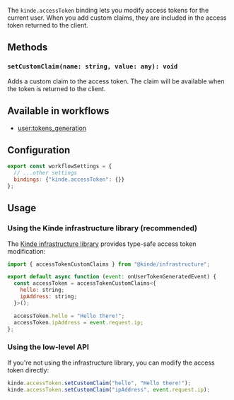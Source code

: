 
The `kinde.accessToken` binding lets you modify access tokens for the current user. When you add custom claims, they are included in the access token returned to the client.

## Methods

### `setCustomClaim(name: string, value: any): void`

Adds a custom claim to the access token. The claim will be available when the token is returned to the client.

## Available in workflows

- [user:tokens_generation](/workflows/example-workflows/user-token-generation/)

## Configuration

```js
export const workflowSettings = {
  // ...other settings
  bindings: {"kinde.accessToken": {}}
};
```

## Usage

### Using the Kinde infrastructure library (recommended)

The [Kinde infrastructure library](https://github.com/kinde-oss/infrastructure) provides type-safe access token modification:

```js
import { accessTokenCustomClaims } from "@kinde/infrastructure";

export default async function (event: onUserTokenGeneratedEvent) {
  const accessToken = accessTokenCustomClaims<{
    hello: string;
    ipAddress: string;
  }>();

  accessToken.hello = "Hello there!";
  accessToken.ipAddress = event.request.ip;
};
```

### Using the low-level API

If you're not using the infrastructure library, you can modify the access token directly:

```js
kinde.accessToken.setCustomClaim("hello", "Hello there!");
kinde.accessToken.setCustomClaim("ipAddress", event.request.ip);
```
